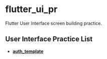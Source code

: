 # flutter_ui_pr

Flutter User Interface screen building practice.

## User Interface Practice List
  - [**auth_template**](https://github.com/abuanwar072/Login-Screen---Flutter-UI)
    